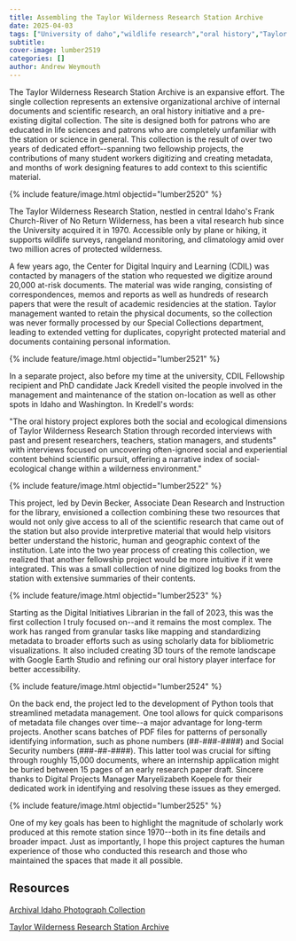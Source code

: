 ```yaml
---
title: Assembling the Taylor Wilderness Research Station Archive
date: 2025-04-03
tags: ["University of daho","wildlife research","oral history","Taylor Ranch"]
subtitle: 
cover-image: lumber2519
categories: []
author: Andrew Weymouth
---
```


The Taylor Wilderness Research Station Archive is an expansive effort. The single collection represents an extensive organizational archive of internal documents and scientific research, an oral history initiative and a pre-existing digital collection. The site is designed both for patrons who are educated in life sciences and patrons who are completely unfamiliar with the station or science in general. This collection is the result of over two years of dedicated effort--spanning two fellowship projects, the contributions of many student workers digitizing and creating metadata, and months of work designing features to add context to this scientific material.

{% include feature/image.html objectid="lumber2520" %} 

The Taylor Wilderness Research Station, nestled in central Idaho's Frank Church-River of No Return Wilderness, has been a vital research hub since the University acquired it in 1970. Accessible only by plane or hiking, it supports wildlife surveys, rangeland monitoring, and climatology amid over two million acres of protected wilderness.

A few years ago, the Center for Digital Inquiry and Learning (CDIL) was contacted by managers of the station who requested we digitize around 20,000 at-risk documents. The material was wide ranging, consisting of correspondences, memos and reports as well as hundreds of research papers that were the result of academic residencies at the station. Taylor management wanted to retain the physical documents, so the collection was never formally processed by our Special Collections department, leading to extended vetting for duplicates, copyright protected material and documents containing personal information.

{% include feature/image.html objectid="lumber2521" %}

In a separate project, also before my time at the university, CDIL Fellowship recipient and PhD candidate Jack Kredell visited the people involved in the management and maintenance of the station on-location as well as other spots in Idaho and Washington. In Kredell's words:

"The oral history project explores both the social and ecological dimensions of Taylor Wilderness Research Station through recorded interviews with past and present researchers, teachers, station managers, and students" with interviews focused on uncovering often-ignored social and experiential content behind scientific pursuit, offering a narrative index of social-ecological change within a wilderness environment."

{% include feature/image.html objectid="lumber2522" %} 

This project, led by Devin Becker, Associate Dean Research and Instruction for the library, envisioned a collection combining these two resources that would not only give access to all of the scientific research that came out of the station but also provide interpretive material that would help visitors better understand the historic, human and geographic context of the institution. Late into the two year process of creating this collection, we realized that another fellowship project would be more intuitive if it were integrated. This was a small collection of nine digitized log books from the station with extensive summaries of their contents.

{% include feature/image.html objectid="lumber2523" %} 

Starting as the Digital Initiatives Librarian in the fall of 2023, this was the first collection I truly focused on--and it remains the most complex. The work has ranged from granular tasks like mapping and standardizing metadata to broader efforts such as using scholarly data for bibliometric visualizations. It also included creating 3D tours of the remote landscape with Google Earth Studio and refining our oral history player interface for better accessibility.

{% include feature/image.html objectid="lumber2524" %} 

On the back end, the project led to the development of Python tools that streamlined metadata management. One tool allows for quick comparisons of metadata file changes over time--a major advantage for long-term projects. Another scans batches of PDF files for patterns of personally identifying information, such as phone numbers (##-###-####) and Social Security numbers (###-##-####). This latter tool was crucial for sifting through roughly 15,000 documents, where an internship application might be buried between 15 pages of an early research paper draft. Sincere thanks to Digital Projects Manager Maryelizabeth Koepele for their dedicated work in identifying and resolving these issues as they emerged.

{% include feature/image.html objectid="lumber2525" %} 

One of my key goals has been to highlight the magnitude of scholarly work produced at this remote station since 1970--both in its fine details and broader impact. Just as importantly, I hope this project captures the human experience of those who conducted this research and those who maintained the spaces that made it all possible.

## Resources

[Archival Idaho Photograph Collection](https://www.lib.uidaho.edu/digital/archivalidaho/)

[Taylor Wilderness Research Station Archive](https://www.lib.uidaho.edu/digital/taylor-archive/)


